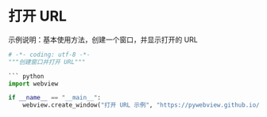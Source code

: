 # 打开 URL

示例说明：基本使用方法，创建一个窗口，并显示打开的 URL

``` python
# -*- coding: utf-8 -*-
"""创建窗口并打开 URL"""

``` python
import webview

if __name__ == "__main__":
    webview.create_window("打开 URL 示例", "https://pywebview.github.io/hello/")
```